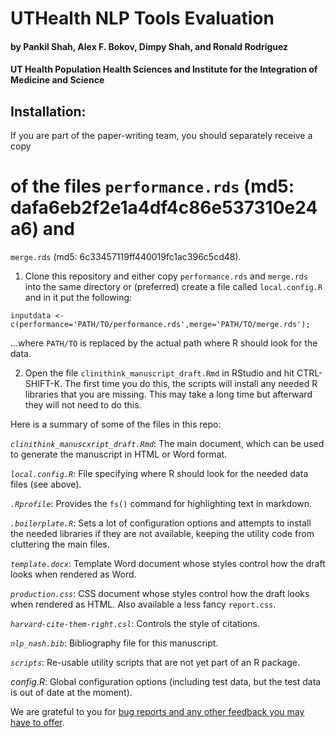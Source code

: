 # UTHealth NLP Tools Evaluation
#### by Pankil Shah, Alex F. Bokov, Dimpy Shah, and Ronald Rodriguez
#### UT Health Population Health Sciences and Institute for the Integration of Medicine and Science

## Installation:

If you are part of the paper-writing team, you should separately receive a copy
# of the files `performance.rds` (md5: dafa6eb2f2e1a4df4c86e537310e24a6) and 
`merge.rds` (md5: 6c33457119ff440019fc1ac396c5cd48).

1. Clone this repository and either copy `performance.rds` and `merge.rds` into
   the same directory or (preferred) create a file called `local.config.R` and in
   it put the following:
```{r}
inputdata <- c(performance='PATH/TO/performance.rds',merge='PATH/TO/merge.rds');
```
   ...where `PATH/TO` is replaced by the actual path where R should look for the 
   data.

2. Open the file `clinithink_manuscript_draft.Rmd` in  RStudio and 
   hit CTRL-SHIFT-K. The first time you do this, the scripts will install any
   needed R libraries that you are missing. This may take a long time but 
   afterward they will not need to do this.
   

Here is a summary of some of the files in this repo:

*`clinithink_manuscxript_draft.Rmd`*: The main document, which can be used to
generate the manuscript in HTML or Word format.

*`local.config.R`*: File specifying where R should look for the needed data 
files (see above).

*`.Rprofile`*: Provides the `fs()` command for highlighting text in markdown.

*`.boilerplate.R`*: Sets a lot of configuration options and attempts to install
the needed libraries if they are not available, keeping the utility code from
cluttering the main files.

*`template.docx`*: Template Word document whose styles control how the draft 
looks when rendered as Word.

*`production.css`*: CSS document whose styles control how the draft looks when 
rendered as HTML. Also available a less fancy `report.css`.

*`harvard-cite-them-right.csl`*: Controls the style of citations.

*`nlp_nash.bib`*: Bibliography file for this manuscript.

*`scripts`*: Re-usable utility scripts that are not yet part of an R package.

*config.R*: Global configuration options (including test data, but the test 
data is out of date at the moment).

We are grateful to you for [bug reports and any other feedback you may have to offer](https://github.com/bokov/nlp_nash/issues).



